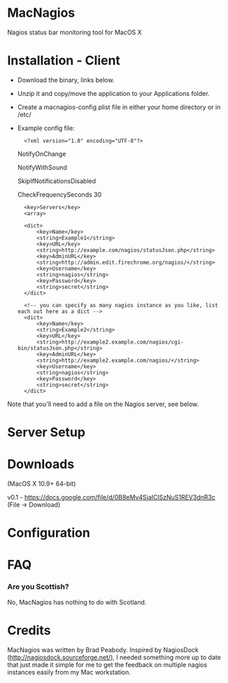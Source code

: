 MacNagios
=========

Nagios status bar monitoring tool for MacOS X

Installation - Client
=====================

* Download the binary, links below.
* Unzip it and copy/move the application to your Applications folder.
* Create a macnagios-config.plist file in either your home directory or in /etc/
* Example config file:

		<?xml version="1.0" encoding="UTF-8"?>
	<!DOCTYPE plist PUBLIC "-//Apple//DTD PLIST 1.0//EN" "http://www.apple.com/DTDs/PropertyList-1.0.dtd">
	<plist version="1.0">
	<dict>
	
	<key>NotifyOnChange</key> <!-- should we send messages to the notification center -->
	<true/>
 
	<key>NotifyWithSound</key> <!-- should our messages also include a sound? if NotifyOnChange is false, this will do nothing -->
	<true/>
 
	<key>SkipIfNotificationsDisabled</key> <!-- if true, then services which have notifications disabled are skipped and not considered -->
	<true/>
 
	<key>CheckFrequencySeconds</key> <!-- how many seconds to wait between checks - don't make this too fast, you might hurt yourself -->
	<integer>30</integer>
 
		<key>Servers</key>
		<array>
		
		<dict>
			<key>Name</key>
			<string>Example1</string>
			<key>URL</key>
			<string>http://example.com/nagios/statusJson.php</string>
			<key>AdminURL</key>
			<string>http://admin.edit.firechrome.org/nagios/</string>
			<key>Username</key>
			<string>nagios</string>
			<key>Password</key>
			<string>secret</string>
		</dict>
 
		<!-- you can specify as many nagios instance as you like, list each out here as a dict -->
		<dict>
			<key>Name</key>
			<string>Example2</string>
			<key>URL</key>
			<string>http://example2.example.com/nagios/cgi-bin/statusJson.php</string>
			<key>AdminURL</key>
			<string>http://example2.example.com/nagios/</string>
			<key>Username</key>
			<string>nagios</string>
			<key>Password</key>
			<string>secret</string>
		</dict>
 
	</array>
	
	</dict>
	
	</plist>


Note that you'll need to add a file on the Nagios server, see below.

Server Setup
============

Downloads
=========
(MacOS X 10.9+ 64-bit)

v0.1 - https://docs.google.com/file/d/0B8eMv4SjaIClSzNuS1REV3dnR3c (File -> Download)


Configuration
=============

FAQ
===

### Are you Scottish?
No, MacNagios has nothing to do with Scotland.

Credits
=======
MacNagios was written by Brad Peabody.  Inspired by NagiosDock (http://nagiosdock.sourceforge.net/), I needed something more up to date that just made it simple for me to get the feedback on multiple nagios instances easily from my Mac workstation.
